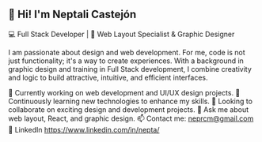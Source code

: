 ## 👋 Hi! I'm Neptali Castejón

💻 Full Stack Developer | 🎨 Web Layout Specialist & Graphic Designer

I am passionate about design and web development. For me, code is not just functionality; it's a way to create experiences. With a background in graphic design and training in Full Stack development, I combine creativity and logic to build attractive, intuitive, and efficient interfaces.

🔭 Currently working on web development and UI/UX design projects.
🌱 Continuously learning new technologies to enhance my skills.
👯 Looking to collaborate on exciting design and development projects.
💬 Ask me about web layout, React, and graphic design.
📫 Contact me: neprcm@gmail.com
💼 LinkedIn https://www.linkedin.com/in/nepta/






<!--
**Neptali-Ricardo/Neptali-Ricardo** is a ✨ _special_ ✨ repository because its `README.md` (this file) appears on your GitHub profile.

Here are some ideas to get you started:

- 🔭 I’m currently working on ...
- 🌱 I’m currently learning ...
- 👯 I’m looking to collaborate on ...
- 🤔 I’m looking for help with ...
- 💬 Ask me about ...
- 📫 How to reach me: ...
- 😄 Pronouns: ...
- ⚡ Fun fact: ...
-->
